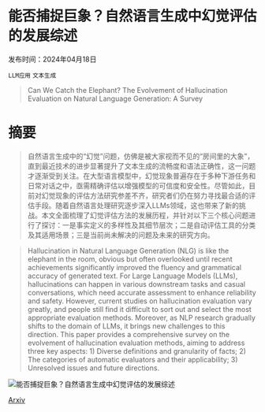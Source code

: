 # 能否捕捉巨象？自然语言生成中幻觉评估的发展综述

发布时间：2024年04月18日

`LLM应用` `文本生成`

> Can We Catch the Elephant? The Evolvement of Hallucination Evaluation on Natural Language Generation: A Survey

# 摘要

> 自然语言生成中的“幻觉”问题，仿佛是被大家视而不见的“房间里的大象”，直到最近技术的进步显著提升了文本生成的流畅度和语法正确性，这一问题才逐渐受到关注。在大型语言模型中，幻觉现象普遍存在于多种下游任务和日常对话之中，亟需精确评估以增强模型的可信度和安全性。尽管如此，目前对幻觉现象的评估方法研究参差不齐，研究者们仍在努力寻找最合适的评估手段。随着自然语言处理研究逐步深入LLMs领域，这也带来了新的挑战。本文全面梳理了幻觉评估方法的发展历程，并针对以下三个核心问题进行了探讨：一是事实定义的多样性及其细节层次；二是自动评估工具的分类及其适用场景；三是当前尚未解决的问题及未来的研究方向。

> Hallucination in Natural Language Generation (NLG) is like the elephant in the room, obvious but often overlooked until recent achievements significantly improved the fluency and grammatical accuracy of generated text. For Large Language Models (LLMs), hallucinations can happen in various downstream tasks and casual conversations, which need accurate assessment to enhance reliability and safety. However, current studies on hallucination evaluation vary greatly, and people still find it difficult to sort out and select the most appropriate evaluation methods. Moreover, as NLP research gradually shifts to the domain of LLMs, it brings new challenges to this direction. This paper provides a comprehensive survey on the evolvement of hallucination evaluation methods, aiming to address three key aspects: 1) Diverse definitions and granularity of facts; 2) The categories of automatic evaluators and their applicability; 3) Unresolved issues and future directions.

![能否捕捉巨象？自然语言生成中幻觉评估的发展综述](../../../paper_images/2404.12041/x1.png)

[Arxiv](https://arxiv.org/abs/2404.12041)